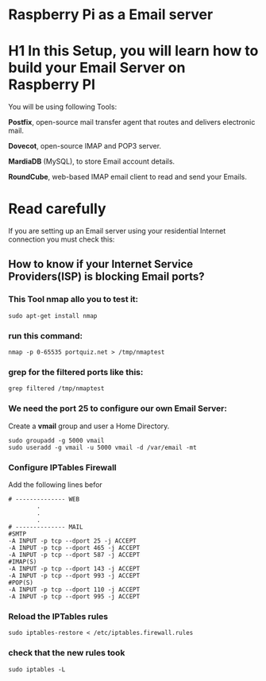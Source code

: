 # Raspberry Pi as a Email server

# H1 In this Setup, you will learn how to build your Email Server on Raspberry PI

You will be using following Tools:

**Postfix**, open-source mail transfer agent that routes and delivers electronic mail.

**Dovecot**, open-source IMAP and POP3 server.

**MardiaDB** (MySQL), to store Email account details.

**RoundCube**, web-based IMAP email client to read and send your Emails.

# Read carefully

If you are setting up an Email server using your residential Internet connection you must check this:

## How to know if your Internet Service Providers(ISP) is blocking Email ports?
### This Tool nmap allo you to test it:
```shell
sudo apt-get install nmap
```
### run this command:
```shell
nmap -p 0-65535 portquiz.net > /tmp/nmaptest
```
### grep for the filtered ports like this:
```shell
grep filtered /tmp/nmaptest
```
### We need the port 25 to configure our own Email Server:
Create a **vmail** group and user a Home Directory.
```shell
sudo groupadd -g 5000 vmail 
sudo useradd -g vmail -u 5000 vmail -d /var/email -mt
```
### Configure IPTables Firewall
Add the following lines befor
```shell
# -------------- WEB
        .
        .
        .
# -------------- MAIL
#SMTP
-A INPUT -p tcp --dport 25 -j ACCEPT
-A INPUT -p tcp --dport 465 -j ACCEPT
-A INPUT -p tcp --dport 587 -j ACCEPT
#IMAP(S)
-A INPUT -p tcp --dport 143 -j ACCEPT
-A INPUT -p tcp --dport 993 -j ACCEPT
#POP(S)
-A INPUT -p tcp --dport 110 -j ACCEPT
-A INPUT -p tcp --dport 995 -j ACCEPT
```
### Reload the IPTables rules
```shell
sudo iptables-restore < /etc/iptables.firewall.rules
```
### check that the new rules took 
```shell
sudo iptables -L
```

